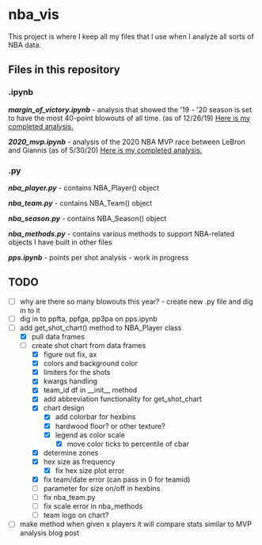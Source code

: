 # nba_vis

This project is where I keep all my files that I use when I analyze all sorts of NBA data.

## Files in this repository

### .ipynb

__*margin_of_victory.ipynb*__ - analysis that showed the '19 - '20 season is set to have the most 40-point blowouts of all time. (as of 12/26/19) [Here is my completed analysis.](https://www.tidbitstatistics.com/NBA-blowouts/)

__*2020_mvp.ipynb*__ - analysis of the 2020 NBA MVP race between LeBron and Giannis (as of 5/30/20) [Here is my completed analysis.](https://www.tidbitstatistics.com/nba-mvp/)

### .py

__*nba_player.py*__ - contains NBA_Player() object

__*nba_team.py*__ - contains NBA_Team() object

__*nba_season.py*__ - contains NBA_Season() object

__*nba_methods.py*__ - contains various methods to support NBA-related objects I have built in other files

__*pps.ipynb*__ - points per shot analysis - work in progress

## TODO

- [ ] why are there so many blowouts this year? - create new .py file and dig in to it
- [ ] dig in to ppfta, ppfga, pp3pa on pps.ipynb
- [ ] add get_shot_chart() method to NBA_Player class
  - [x] pull data frames
  - [ ] create shot chart from data frames
    - [x] figure out fix, ax
    - [x] colors and background color
    - [x] limiters for the shots
    - [x] kwargs handling
    - [x] team_id df in \_\_init__ method
    - [x] add abbreviation functionality for get_shot_chart
    - [x] chart design
      - [x] add colorbar for hexbins
      - [x] hardwood floor? or other texture?
      - [x] legend as color scale
        - [x] move color ticks to percentile of cbar
    - [x] determine zones
    - [x] hex size as frequency
      - [x] fix hex size plot error
    - [x] fix team/date error (can pass in 0 for teamid)
    - [ ] parameter for size on/off in hexbins
    - [ ] fix nba_team.py
    - [ ] fix scale error in nba_methods
    - [ ] team logo on chart?
- [ ] make method when given x players it will compare stats similar to MVP analysis blog post
